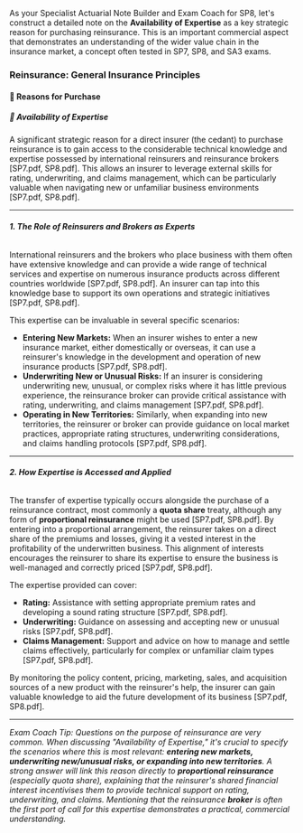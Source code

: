 As your Specialist Actuarial Note Builder and Exam Coach for SP8, let's construct a detailed note on the **Availability of Expertise** as a key strategic reason for purchasing reinsurance. This is an important commercial aspect that demonstrates an understanding of the wider value chain in the insurance market, a concept often tested in SP7, SP8, and SA3 exams.

### **Reinsurance: General Insurance Principles**

#### **🔸 Reasons for Purchase**

##### **🔹 Availability of Expertise**

A significant strategic reason for a direct insurer (the cedant) to purchase reinsurance is to gain access to the considerable technical knowledge and expertise possessed by international reinsurers and reinsurance brokers \[SP7.pdf, SP8.pdf\]. This allows an insurer to leverage external skills for rating, underwriting, and claims management, which can be particularly valuable when navigating new or unfamiliar business environments \[SP7.pdf, SP8.pdf\].

---

###### **1\. The Role of Reinsurers and Brokers as Experts**

International reinsurers and the brokers who place business with them often have extensive knowledge and can provide a wide range of technical services and expertise on numerous insurance products across different countries worldwide \[SP7.pdf, SP8.pdf\]. An insurer can tap into this knowledge base to support its own operations and strategic initiatives \[SP7.pdf, SP8.pdf\].

This expertise can be invaluable in several specific scenarios:

* **Entering New Markets:** When an insurer wishes to enter a new insurance market, either domestically or overseas, it can use a reinsurer's knowledge in the development and operation of new insurance products \[SP7.pdf, SP8.pdf\].  
* **Underwriting New or Unusual Risks:** If an insurer is considering underwriting new, unusual, or complex risks where it has little previous experience, the reinsurance broker can provide critical assistance with rating, underwriting, and claims management \[SP7.pdf, SP8.pdf\].  
* **Operating in New Territories:** Similarly, when expanding into new territories, the reinsurer or broker can provide guidance on local market practices, appropriate rating structures, underwriting considerations, and claims handling protocols \[SP7.pdf, SP8.pdf\].

---

###### **2\. How Expertise is Accessed and Applied**

The transfer of expertise typically occurs alongside the purchase of a reinsurance contract, most commonly a **quota share** treaty, although any form of **proportional reinsurance** might be used \[SP7.pdf, SP8.pdf\]. By entering into a proportional arrangement, the reinsurer takes on a direct share of the premiums and losses, giving it a vested interest in the profitability of the underwritten business. This alignment of interests encourages the reinsurer to share its expertise to ensure the business is well-managed and correctly priced \[SP7.pdf, SP8.pdf\].

The expertise provided can cover:

* **Rating:** Assistance with setting appropriate premium rates and developing a sound rating structure \[SP7.pdf, SP8.pdf\].  
* **Underwriting:** Guidance on assessing and accepting new or unusual risks \[SP7.pdf, SP8.pdf\].  
* **Claims Management:** Support and advice on how to manage and settle claims effectively, particularly for complex or unfamiliar claim types \[SP7.pdf, SP8.pdf\].

By monitoring the policy content, pricing, marketing, sales, and acquisition sources of a new product with the reinsurer's help, the insurer can gain valuable knowledge to aid the future development of its business \[SP7.pdf, SP8.pdf\].

---

*Exam Coach Tip: Questions on the purpose of reinsurance are very common. When discussing "Availability of Expertise," it's crucial to specify the scenarios where this is most relevant: **entering new markets, underwriting new/unusual risks, or expanding into new territories**. A strong answer will link this reason directly to **proportional reinsurance** (especially quota share), explaining that the reinsurer's shared financial interest incentivises them to provide technical support on rating, underwriting, and claims. Mentioning that the reinsurance **broker** is often the first port of call for this expertise demonstrates a practical, commercial understanding.*

